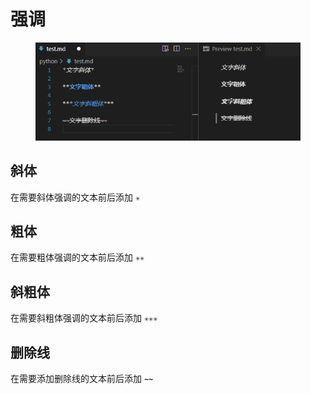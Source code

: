 # 强调

<figure><img src=".gitbook/assets/image (4) (1).png" alt=""><figcaption></figcaption></figure>

## 斜体

在需要斜体强调的文本前后添加 **`✳`**

## 粗体

在需要粗体强调的文本前后添加 **`✳✳`**

## 斜粗体

在需要斜粗体强调的文本前后添加 **`✳✳✳`**

## 删除线

在需要添加删除线的文本前后添加 **`~~`**








